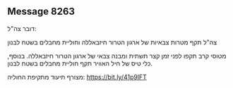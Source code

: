 ## Message 8263

דובר צה"ל:

צה"ל תקף מטרות צבאיות של ארגון הטרור חיזבאללה וחוליית מחבלים בשטח לבנון

מטוסי קרב תקפו לפני זמן קצר תשתית ומבנה צבאי של ארגון הטרור חיזבאללה. בנוסף, כלי טיס של חיל האוויר תקף חוליית מחבלים בשטח לבנון.

מצורף תיעוד מתקיפת החוליה: https://bit.ly/41p9lFT

